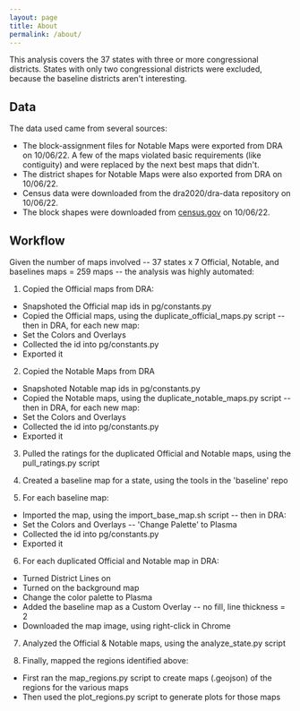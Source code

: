 ```yaml
---
layout: page
title: About
permalink: /about/
---
```


This analysis covers the 37 states with three or more congressional districts.
States with only two congressional districts were excluded, because the baseline districts aren't interesting.

## Data

The data used came from several sources:
- The block-assignment files for Notable Maps were exported from DRA on 10/06/22. A few of the maps violated basic requirements (like contiguity) and were replaced by the next best maps that didn't.
- The district shapes for Notable Maps were also exported from DRA on 10/06/22.
- Census data were downloaded from the dra2020/dra-data repository on 10/06/22.
- The block shapes were downloaded from [census.gov](https://www2.census.gov/geo/tiger/TIGER2020/TABBLOCK20/) on 10/06/22.

## Workflow

Given the number of maps involved -- 37 states x 7 Official, Notable, and baselines maps = 259 maps -- the analysis was highly automated:

1. Copied the Official maps from DRA:
  - Snapshoted the Official map ids in pg/constants.py
  - Copied the Official maps, using the duplicate_official_maps.py script -- then in DRA, for each new map:
  - Set the Colors and Overlays
  - Collected the id into pg/constants.py
  - Exported it

2. Copied the Notable Maps from DRA
  - Snapshoted Notable map ids in pg/constants.py
  - Copied the Notable maps, using the duplicate_notable_maps.py script -- then in DRA, for each new map:
  - Set the Colors and Overlays
  - Collected the id into pg/constants.py
  - Exported it

3. Pulled the ratings for the duplicated Official and Notable maps, using the pull_ratings.py script

4. Created a baseline map for a state, using the tools in the 'baseline' repo

5. For each baseline map:
  - Imported the map, using the import_base_map.sh script -- then in DRA:
  - Set the Colors and Overlays -- 'Change Palette' to Plasma
  - Collected the id into pg/constants.py
  - Exported it

6. For each duplicated Official and Notable map in DRA:
  - Turned District Lines on
  - Turned on the background map
  - Change the color palette to Plasma
  - Added the baseline map as a Custom Overlay -- no fill, line thickness = 2
  - Downloaded the map image, using right-click in Chrome

7. Analyzed the Official & Notable maps, using the analyze_state.py script

8. Finally, mapped the regions identified above:
  - First ran the map_regions.py script to create maps (.geojson) of the regions for the various maps
  - Then used the plot_regions.py script to generate plots for those maps
